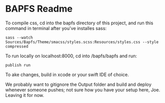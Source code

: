# BAPFS Readme

To compile css, cd into the bapfs directory of this project, and run this command in terminal after you've installes sass:
```
sass --watch Sources/Bapfs/Theme/smacss/styles.scss:Resources/styles.css --style compressed
```

To run locally on localhost:8000, cd into /bapfs/bapfs and run:
```
publish run
```

To  ake changes, build in xcode or your swift IDE of choice.

We probably want to gitignore the Output folder and build and deploy whenever someone pushes; not sure how you have your setup here, Joe. Leaving it for now. 
